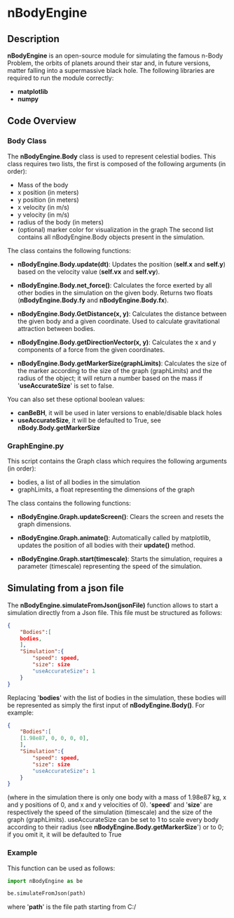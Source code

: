 # nBodyEngine
## Description
**nBodyEngine** is an open-source module for simulating the famous n-Body Problem, the orbits of planets around their star and, in future versions, matter falling into a supermassive black hole. The following libraries are required to run the module correctly:
- **matplotlib**
- **numpy**

## Code Overview
### Body Class
The **nBodyEngine.Body** class is used to represent celestial bodies. This class requires two lists, the first is composed of the following arguments (in order):
- Mass of the body
- x position (in meters)
- y position (in meters)
- x velocity (in m/s)
- y velocity (in m/s)
- radius of the body (in meters)
- (optional) marker color for visualization in the graph
The second list contains all nBodyEngine.Body objects present in the simulation.

The class contains the following functions:

- **nBodyEngine.Body.update(dt)**: Updates the position (**self.x** and **self.y**) based on the velocity value (**self.vx** and **self.vy**).

- **nBodyEngine.Body.net_force()**: Calculates the force exerted by all other bodies in the simulation on the given body. Returns two floats (**nBodyEngine.Body.fy** and **nBodyEngine.Body.fx**).

- **nBodyEngine.Body.GetDistance(x, y)**: Calculates the distance between the given body and a given coordinate. Used to calculate gravitational attraction between bodies.

- **nBodyEngine.Body.getDirectionVector(x, y)**: Calculates the x and y components of a force from the given coordinates.

- **nBodyEngine.Body.getMarkerSize(graphLimits)**: Calculates the size of the marker according to the size of the graph (graphLimits) and the radius of the object; it will return a number based on the mass if '**useAccurateSize**' is set to false.

You can also set these optional boolean values:
- **canBeBH**, it will be used in later versions to enable/disable black holes
- **useAccurateSize**, it will be defaulted to True, see **nBody.Body.getMarkerSize**

### GraphEngine.py
This script contains the Graph class which requires the following arguments (in order):

- bodies, a list of all bodies in the simulation
- graphLimits, a float representing the dimensions of the graph

The class contains the following functions:

- **nBodyEngine.Graph.updateScreen()**: Clears the screen and resets the graph dimensions.

- **nBodyEngine.Graph.animate()**: Automatically called by matplotlib, updates the position of all bodies with their **update()** method.

- **nBodyEngine.Graph.start(timescale)**: Starts the simulation, requires a parameter (timescale) representing the speed of the simulation.

## Simulating from a json file

The **nBodyEngine.simulateFromJson(jsonFile)** function allows to start a simulation directly from a Json file. This file must be structured as follows:

```json
{
	"Bodies":[
    bodies,
	],
	"Simulation":{
		"speed": speed,
		"size": size
		"useAccurateSize": 1
	}
}
```
Replacing '**bodies**' with the list of bodies in the simulation, these bodies will be represented as simply the first input of **nBodyEngine.Body()**. For example:
```json
{
	"Bodies":[
    [1.98e87, 0, 0, 0, 0],
	],
	"Simulation":{
		"speed": speed,
		"size": size
		"useAccurateSize": 1
	}
}
```

(where in the simulation there is only one body with a mass of 1.98e87 kg, x and y positions of 0, and x and y velocities of 0). '**speed**' and '**size**' are respectively the speed of the simulation (timescale) and the size of the graph (graphLimits). useAccurateSize can be set to 1 to scale every body according to their radius (see **nBodyEngine.Body.getMarkerSize**') or to 0; if you omit it, it will be defaulted to True

### Example
This function can be used as follows:
```python
import nBodyEngine as be

be.simulateFromJson(path)
```
where '**path**' is the file path starting from C:/
